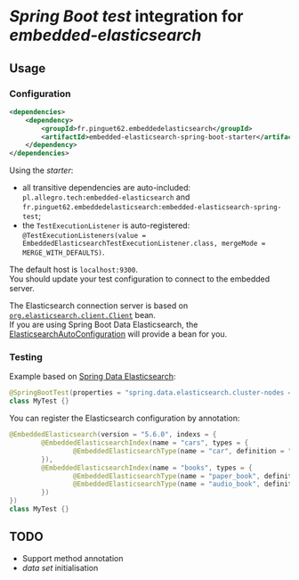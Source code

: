 # *Spring Boot test* integration for *embedded-elasticsearch*

## Usage

### Configuration

```xml
<dependencies>
    <dependency>
        <groupId>fr.pinguet62.embeddedelasticsearch</groupId>
        <artifactId>embedded-elasticsearch-spring-boot-starter</artifactId>
    </dependency>
</dependencies>
```

Using the *starter*:
* all transitive dependencies are auto-included: `pl.allegro.tech:embedded-elasticsearch` and `fr.pinguet62.embeddedelasticsearch:embedded-elasticsearch-spring-test`;
* the `TestExecutionListener` is auto-registered: `@TestExecutionListeners(value = EmbeddedElasticsearchTestExecutionListener.class, mergeMode = MERGE_WITH_DEFAULTS)`.

The default host is `localhost:9300`.  
You should update your test configuration to connect to the embedded server.

The Elasticsearch connection server is based on [`org.elasticsearch.client.Client`](https://artifacts.elastic.co/javadoc/org/elasticsearch/client/transport/6.4.0/org/elasticsearch/transport/client/package-summary.html) bean.  
If you are using Spring Boot Data Elasticsearch, the [ElasticsearchAutoConfiguration](https://docs.spring.io/spring-boot/docs/current/api/org/springframework/boot/autoconfigure/data/elasticsearch/ElasticsearchAutoConfiguration.html) will provide a bean for you.

### Testing

Example based on [Spring Data Elasticsearch](https://docs.spring.io/spring-data/elasticsearch/docs/current/reference/html/):
```java
@SpringBootTest(properties = "spring.data.elasticsearch.cluster-nodes = localhost:9300")
class MyTest {}
```

You can register the Elasticsearch configuration by annotation:
```java
@EmbeddedElasticsearch(version = "5.6.0", indexs = {
        @EmbeddedElasticsearchIndex(name = "cars", types = {
                @EmbeddedElasticsearchType(name = "car", definition = "classpath:car-mapping.json"),
        }),
        @EmbeddedElasticsearchIndex(name = "books", types = {
                @EmbeddedElasticsearchType(name = "paper_book", definition = "classpath:paper-book-mapping.json"),
                @EmbeddedElasticsearchType(name = "audio_book", definition = "classpath:audio-book-mapping.json")
        })
})
class MyTest {}
```

## TODO

* Support method annotation
* *data set* initialisation
